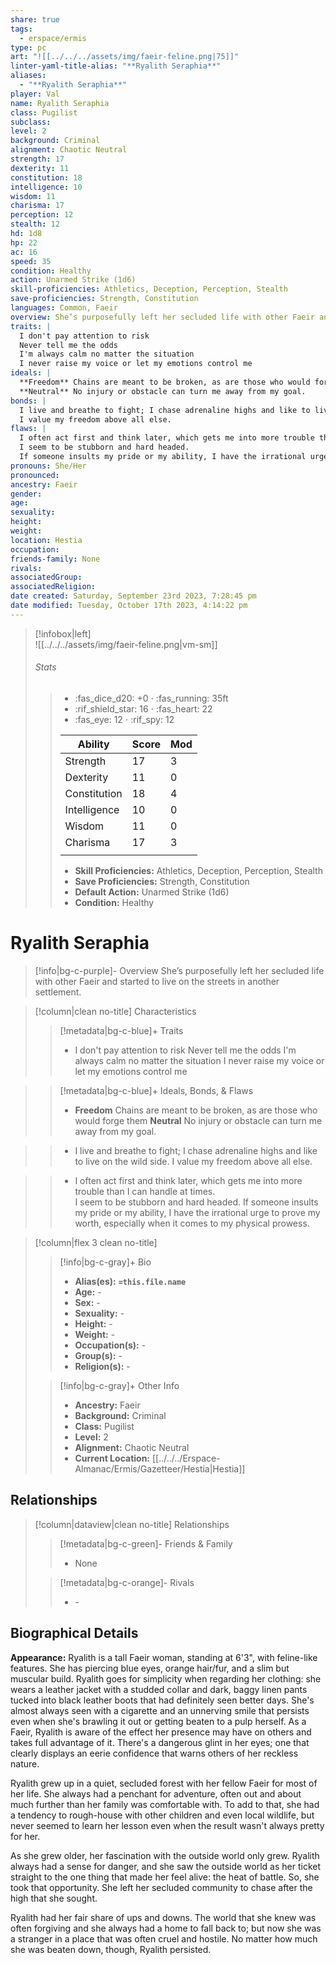 ```yaml
---
share: true
tags:
  - erspace/ermis
type: pc
art: "![[../../../assets/img/faeir-feline.png|75]]"
linter-yaml-title-alias: "**Ryalith Seraphia**"
aliases:
  - "**Ryalith Seraphia**"
player: Val
name: Ryalith Seraphia
class: Pugilist
subclass: 
level: 2
background: Criminal
alignment: Chaotic Neutral
strength: 17
dexterity: 11
constitution: 18
intelligence: 10
wisdom: 11
charisma: 17
perception: 12
stealth: 12
hd: 1d8
hp: 22
ac: 16
speed: 35
condition: Healthy
action: Unarmed Strike (1d6)
skill-proficiencies: Athletics, Deception, Perception, Stealth
save-proficiencies: Strength, Constitution
languages: Common, Faeir
overview: She’s purposefully left her secluded life with other Faeir and started to live on the streets in another settlement.
traits: |
  I don't pay attention to risk
  Never tell me the odds
  I'm always calm no matter the situation
  I never raise my voice or let my emotions control me
ideals: |
  **Freedom** Chains are meant to be broken, as are those who would forge them
  **Neutral** No injury or obstacle can turn me away from my goal. 
bonds: |
  I live and breathe to fight; I chase adrenaline highs and like to live on the wild side.
  I value my freedom above all else.
flaws: |
  I often act first and think later, which gets me into more trouble than I can handle at times.  
  I seem to be stubborn and hard headed. 
  If someone insults my pride or my ability, I have the irrational urge to prove my worth, especially when it comes to my physical prowess.
pronouns: She/Her
pronounced: 
ancestry: Faeir
gender: 
age: 
sexuality: 
height: 
weight: 
location: Hestia
occupation: 
friends-family: None
rivals: 
associatedGroup: 
associatedReligion: 
date created: Saturday, September 23rd 2023, 7:28:45 pm
date modified: Tuesday, October 17th 2023, 4:14:22 pm
---
```


>[!infobox|left]  
>![[../../../assets/img/faeir-feline.png|vm-sm]]
>###### Stats
> > -  :fas_dice_d20: \+0 ⋅ :fas_running: 35ft
> > - :rif_shield_star: 16 ⋅ :fas_heart: 22
> > - :fas_eye: 12 ⋅ :rif_spy: 12
> >
> > | Ability      | Score                | Mod                                        |
> > |--------------|----------------------|--------------------------------------------|
> > | Strength     | 17     | 3     |
> > | Dexterity    | 11    | 0    |
> > | Constitution | 18 | 4 |
> > | Intelligence | 10 | 0 |
> > | Wisdom       | 11       | 0       |
> > | Charisma     | 17     | 3     |
> > ||||
> >  - **Skill Proficiencies:** Athletics, Deception, Perception, Stealth
> >  - **Save Proficiencies:** Strength, Constitution
> >  - **Default Action:** Unarmed Strike (1d6)
> >  -  **Condition:** Healthy

# **Ryalith Seraphia**
>[!info|bg-c-purple]- Overview
> She’s purposefully left her secluded life with other Faeir and started to live on the streets in another settlement.

>[!column|clean no-title] Characteristics
>> [!metadata|bg-c-blue]+ Traits
>> - I don't pay attention to risk
Never tell me the odds
I'm always calm no matter the situation
I never raise my voice or let my emotions control me

>
>> [!metadata|bg-c-blue]+ Ideals, Bonds, & Flaws
>> -  **Freedom** Chains are meant to be broken, as are those who would forge them
**Neutral** No injury or obstacle can turn me away from my goal. 

>> -  I live and breathe to fight; I chase adrenaline highs and like to live on the wild side.
I value my freedom above all else.

>> -  I often act first and think later, which gets me into more trouble than I can handle at times.  
I seem to be stubborn and hard headed. 
If someone insults my pride or my ability, I have the irrational urge to prove my worth, especially when it comes to my physical prowess.

 
>[!column|flex 3 clean no-title]
>> [!info|bg-c-gray]+ Bio
>> - **Alias(es):** **`=this.file.name`** 
>> - **Age:**  \- 
>> - **Sex:**  \- 
>> - **Sexuality:**  \- 
>> - **Height:**  \- 
>> - **Weight:**  \- 
>> - **Occupation(s):**  \- 
>> - **Group(s):**  \- 
>> - **Religion(s):**  \- 
>
>> [!info|bg-c-gray]+ Other Info 
>> - **Ancestry:**  Faeir
>> - **Background:** Criminal
>> - **Class:** Pugilist
>> - **Level:** 2
>> - **Alignment:** Chaotic Neutral
>> - **Current Location:**  [[../../../Erspace-Almanac/Ermis/Gazetteer/Hestia|Hestia]] 

## Relationships
>[!column|dataview|clean no-title] Relationships
>> [!metadata|bg-c-green]- Friends & Family
>> - None
>
>> [!metadata|bg-c-orange]- Rivals
>> - \-

## Biographical Details

**Appearance:** Ryalith is a tall Faeir woman, standing at 6'3", with feline-like features. She has piercing blue eyes, orange hair/fur, and a slim but muscular build. Ryalith goes for simplicity when regarding her clothing: she wears a leather jacket with a studded collar and dark, baggy linen pants tucked into black leather boots that had definitely seen better days. She's almost always seen with a cigarette and an unnerving smile that persists even when she's brawling it out or getting beaten to a pulp herself. As a Faeir, Ryalith is aware of the effect her presence may have on others and takes full advantage of it. There's a dangerous glint in her eyes; one that clearly displays an eerie confidence that warns others of her reckless nature.

Ryalith grew up in a quiet, secluded forest with her fellow Faeir for most of her life. She always had a penchant for adventure, often out and about much further than her family was comfortable with. To add to that, she had a tendency to rough-house with other children and even local wildlife, but never seemed to learn her lesson even when the result wasn't always pretty for her.  

As she grew older, her fascination with the outside world only grew. Ryalith always had a sense for danger, and she saw the outside world as her ticket straight to the one thing that made her feel alive: the heat of battle. So, she took that opportunity. She left her secluded community to chase after the high that she sought.  

Ryalith had her fair share of ups and downs. The world that she knew was often forgiving and she always had a home to fall back to; but now she was a stranger in a place that was often cruel and hostile. No matter how much she was beaten down, though, Ryalith persisted.